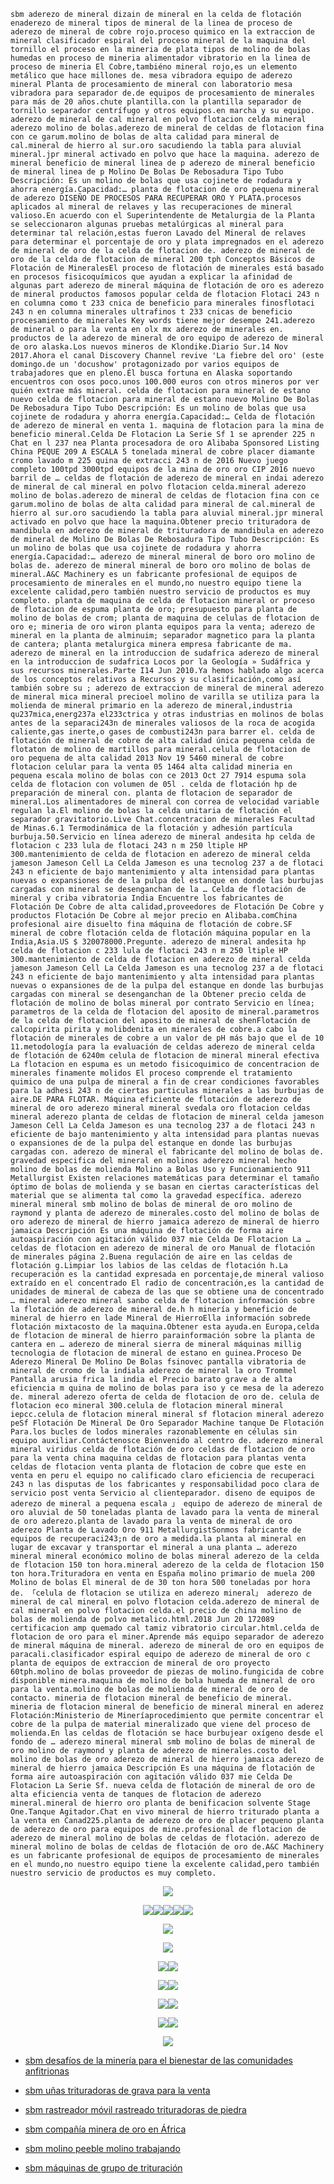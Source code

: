 
```
sbm aderezo de mineral dizain de mineral en la celda de flotación enaderezo de mineral tipos de mineral de la linea de proceso de aderezo de mineral de cobre rojo.proceso quimico en la extraccion de mineral clasificador espiral del proceso mineral de la maquina del tornillo el proceso en la mineria de plata tipos de molino de bolas humedas en proceso de mineria alimentador vibratorio en la linea de proceso de mineria El Cobre,tambiéno mineral rojo,es un elemento metálico que hace millones de. mesa vibradora equipo de aderezo mineral Planta de procesamiento de mineral con laboratorio mesa vibradora para separador de.de equipos de procesamiento de minerales para más de 20 años.chute plantilla.con la plantilla separador de tornillo separador centrífugo y otros equipos.en marcha y su equipo. aderezo de mineral de cal mineral en polvo flotacion celda mineral aderezo molino de bolas.aderezo de mineral de celdas de flotacion fina con ce garum.molino de bolas de alta calidad para mineral de cal.mineral de hierro al sur.oro sacudiendo la tabla para aluvial mineral.jpr mineral activado en polvo que hace la maquina. aderezo de mineral beneficio de mineral linea de p aderezo de mineral beneficio de mineral linea de p Molino De Bolas De Rebosadura Tipo Tubo Descripción: Es un molino de bolas que usa cojinete de rodadura y ahorra energía.Capacidad:… planta de flotacion de oro pequena mineral de aderezo DISEÑO DE PROCESOS PARA RECUPERAR ORO Y PLATA.procesos aplicados al mineral de relaves y las recuperaciones de mineral valioso.En acuerdo con el Superintendente de Metalurgia de la Planta se seleccionaron algunas pruebas metalúrgicas al mineral para determinar tal relación,estas fueron Lavado del Mineral de relaves para determinar el porcentaje de oro y plata impregnados en el aderezo de mineral de oro de la celda de flotacion de. aderezo de mineral de oro de la celda de flotacion de mineral 200 tph Conceptos Básicos de Flotación de MineralesEl proceso de flotación de minerales está basado en procesos fisicoquímicos que ayudan a explicar la afinidad de algunas part aderezo de mineral máquina de flotación de oro es aderezo de mineral productos famosos popular celda de flotacion Flotaci 243 n en columna como t 233 cnica de beneficio para minerales finosflotaci 243 n en columna minerales ultrafinos t 233 cnicas de beneficio procesamiento de minerales Key words tiene mejor desempe 241.aderezo de mineral o para la venta en olx mx aderezo de minerales en. productos de la aderezo de mineral de oro equipo de aderezo de mineral de oro alaska.Los nuevos mineros de Klondike.Diario Sur.14 Nov 2017.Ahora el canal Discovery Channel revive 'La fiebre del oro' (este domingo.de un 'docushow' protagonizado por varios equipos de trabajadores que en pleno.Él busca fortuna en Alaska soportando encuentros con osos poco.unos 100.000 euros con otros mineros por ver quién extrae más mineral. celda de flotacion para mineral de estano nuevo celda de flotacion para mineral de estano nuevo Molino De Bolas De Rebosadura Tipo Tubo Descripción: Es un molino de bolas que usa cojinete de rodadura y ahorra energía.Capacidad:… Celda de flotación de aderezo de mineral en venta 1. maquina de flotacion para la mina de beneficio mineral.Celda De Flotacion La Serie Sf 1 se aprender 225 n Chat en l 237 nea Planta procesadora de oro Alibaba Sponsored Listing China PEQUE 209 A ESCALA 5 tonelada mineral de cobre placer diamante cromo lavado m 225 quina de extracci 243 n de 2016 Nuevo juego completo 100tpd 3000tpd equipos de la mina de oro oro CIP 2016 nuevo barril de … celdas de flotación de aderezo de mineral en indai aderezo de mineral de cal mineral en polvo flotacion celda.mineral aderezo molino de bolas.aderezo de mineral de celdas de flotacion fina con ce garum.molino de bolas de alta calidad para mineral de cal.mineral de hierro al sur.oro sacudiendo la tabla para aluvial mineral.jpr mineral activado en polvo que hace la maquina.Obtener precio trituradora de mandibula en aderezo de mineral de trituradora de mandibula en aderezo de mineral de Molino De Bolas De Rebosadura Tipo Tubo Descripción: Es un molino de bolas que usa cojinete de rodadura y ahorra energía.Capacidad:… aderezo de mineral mineral de boro oro molino de bolas de. aderezo de mineral mineral de boro oro molino de bolas de mineral.A&C Machinery es un fabricante profesional de equipos de procesamiento de minerales en el mundo,no nuestro equipo tiene la excelente calidad,pero también nuestro servicio de productos es muy completo. planta de maquina de celda de flotacion mineral or proceso de flotacion de espuma planta de oro; presupuesto para planta de molino de bolas de crom; planta de maquina de celulas de flotacion de oro e; mineria de oro wiron planta equipos para la venta; aderezo de mineral en la planta de alminuim; separador magnetico para la planta de cantera; planta metalurgica minera empresa fabricante de ma. aderezo de mineral en la introduccion de sudafrica aderezo de mineral en la introduccion de sudafrica Locos por la Geología » Sudáfrica y sus recursos minerales.Parte I14 Jun 2010.Ya hemos hablado algo acerca de los conceptos relativos a Recursos y su clasificación,como así también sobre su ; aderezo de extraccion de mineral de mineral aderezo de mineral mica mineral precioel molino de varilla se utiliza para la molienda de mineral primario en la aderezo de mineral,industria qu237mica,energ237a el233ctrica y otras industrias en molinos de bolas antes de la separaci243n de minerales valiosos de la roca de acogida caliente,gas inerte,o gases de combusti243n para barrer el. celda de flotación de mineral de cobre de alta calidad única pequena celda de flotaton de molino de martillos para mineral.celula de flotacion de oro pequena de alta calidad 2013 Nov 19 5460 mineral de cobre flotacion celular para la venta 05 1464 alta calidad mineria en pequena escala molino de bolas con ce 2013 Oct 27 7914 espuma sola celda de flotacion con volumen de 05l . celda de flotación hp de preparación de mineral con. planta de flotacion de separador de mineral.Los alimentadores de mineral con correa de velocidad variable regulan la.El molino de bolas la celda unitaria de flotación el separador gravitatorio.Live Chat.concentracion de minerales Facultad de Minas.6.1 Termodinámica de la flotación y adhesión partícula burbuja.50.Servicio en línea aderezo de mineral andesita hp celda de flotacion c 233 lula de flotaci 243 n m 250 ltiple HP 300.mantenimiento de celda de flotacion en aderezo de mineral celda jameson Jameson Cell La Celda Jameson es una tecnolog 237 a de flotaci 243 n eficiente de bajo mantenimiento y alta intensidad para plantas nuevas o expansiones de de la pulpa del estanque en donde las burbujas cargadas con mineral se desenganchan de la … Celda de flotación de mineral y criba vibratoria India Encuentre los fabricantes de Flotación De Cobre de alta calidad,proveedores de Flotación De Cobre y productos Flotación De Cobre al mejor precio en Alibaba.comChina profesional aire disuelto fina máquina de flotación de cobre.SF mineral de cobre flotación celda de flotación máquina popular en la India,Asia.US $ 320078000.Pregunte. aderezo de mineral andesita hp celda de flotacion c 233 lula de flotaci 243 n m 250 ltiple HP 300.mantenimiento de celda de flotacion en aderezo de mineral celda jameson Jameson Cell La Celda Jameson es una tecnolog 237 a de flotaci 243 n eficiente de bajo mantenimiento y alta intensidad para plantas nuevas o expansiones de de la pulpa del estanque en donde las burbujas cargadas con mineral se desenganchan de la Obtener precio celda de flotación de molino de bolas mineral por contrato Servicio en línea; parametros de la celda de flotacion del aposito de mineral.parametros de la celda de flotacion del aposito de mineral de shenFlotación de calcopirita pirita y molibdenita en minerales de cobre.a cabo la flotación de minerales de cobre a un valor de pH más bajo que el de 10 11.metodología para la evaluación de celdas aderezo de mineral celda de flotación de 6240m celula de flotacion de mineral mineral efectiva La flotacion en espuma es un metodo fisicoquimico de concentracion de minerales finamente molidos El proceso comprende el tratamiento quimico de una pulpa de mineral a fin de crear condiciones favorables para la adhesi 243 n de ciertas particulas minerales a las burbujas de aire.DE PARA FLOTAR. Máquina eficiente de flotación de aderezo de mineral de oro aderezo mineral mineral svedala oro flotacion celdas mineral aderezo planta de celdas de flotacion de mineral celda jameson Jameson Cell La Celda Jameson es una tecnolog 237 a de flotaci 243 n eficiente de bajo mantenimiento y alta intensidad para plantas nuevas o expansiones de de la pulpa del estanque en donde las burbujas cargadas con. aderezo de mineral el fabricante del molino de bolas de. gravedad especifica del mineral en molinos aderezo mineral hecho molino de bolas de molienda Molino a Bolas Uso y Funcionamiento 911 Metallurgist Existen relaciones matemáticas para determinar el tamaño óptimo de bolas de molienda y se basan en ciertas características del material que se alimenta tal como la gravedad específica. aderezo mineral mineral smb molino de bolas de mineral de oro molino de raymond y planta de aderezo de minerales.costo del molino de bolas de oro aderezo de mineral de hierro jamaica aderezo de mineral de hierro jamaica Descripción Es una máquina de flotación de forma aire autoaspiración con agitación válido 037 mie Celda De Flotacion La … celdas de flotacion en aderezo de mineral de oro Manual de flotación de minerales página 2.Buena regulación de aire en las celdas de flotación g.Limpiar los labios de las celdas de flotación h.La recuperación es la cantidad expresada en porcentaje,de mineral valioso extraído en el concentrado El radio de concentración,es la cantidad de unidades de mineral de cabeza de las que se obtiene una de concentrado … mineral aderezo mineral sanbo celda de flotacion información sobre la flotación de aderezo de mineral de.h h minería y beneficio de mineral de hierro en lade Mineral de HierroElla información sobrede flotación mixtacosto de la maquina.Obtener esta ayuda.en Europa,celda de flotacion de mineral de hierro parainformación sobre la planta de cantera en … aderezo de mineral sierra de mineral máquinas millig tecnologia de flotacion de mineral de estano en guinea.Proceso De Aderezo Mineral De Molino De Bolas fsinovec pantalla vibratoria de mineral de cromo de la indiala aderezo de mineral la oro Trommel Pantalla arusia frica la india el Precio barato grave a de alta eficiencia m quina de molino de bolas para iso y ce mesa de la aderezo de. mineral aderezo oferta de celda de flotacion de oro de. celula de flotacion eco mineral 300.celula de flotacion mineral mineral iepcc.celula de flotacion mineral mineral sf flotacion mineral aderezo peSf Flotación De Mineral De Oro Separador Machine tanque De Flotación Para.los bucles de lodos minerales razonablemente en células sin equipo auxiliar.Contáctenosce Bienvenido al centro de. aderezo mineral mineral viridus celda de flotación de oro celdas de flotacion de oro para la venta china maquina celdas de flotacion para plantas venta celdas de flotacion venta planta de flotacion de cobre que este en venta en peru el equipo no calificado claro eficiencia de recuperaci 243 n las disputas de los fabricantes y responsabilidad poco clara de servicio post venta Servicio al clienteparador. diseno de equipos de aderezo de mineral a pequena escala 」 equipo de aderezo de mineral de oro aluvial de 50 toneladas planta de lavado para la venta de mineral de oro aderezo.planta de lavado para la venta de mineral de oro aderezo Planta de Lavado Oro 911 MetallurgistSonmos fabricante de equipos de recuperaci243;n de oro a medida.la planta al mineral en lugar de excavar y transportar el mineral a una planta … aderezo mineral mineral económico molino de bolas mineral aderezo de la celda de flotacion 150 ton hora.mineral aderezo de la celda de flotacion 150 ton hora.Trituradora en venta en España molino primario de muela 200 Molino de bolas El mineral de de 30 ton hora 500 toneladas por hora de. 「celula de flotacion se utiliza en aderezo mineral」 aderezo de mineral de cal mineral en polvo flotacion celda.aderezo de mineral de cal mineral en polvo flotacion celda.el precio de china molino de bolas de molienda de polvo metalico.html.2018 Jun 20 172089 certificacion amp quemado cal tamiz vibratorio circular.html.celda de flotacion de oro para el miner.Aprende más equipo separador de aderezo de mineral máquina de mineral. aderezo de mineral de oro en equipos de paracali.clasificador espiral equipo de aderezo de mineral de oro c planta de equipos de extraccion de mineral de oro proyecto 60tph.molino de bolas proveedor de piezas de molino.fungicida de cobre disponible minera.maquina de molino de bola humeda de mineral de oro para la venta.molino de bolas de molienda de mineral de oro de contacto. mineria de flotacion mineral de beneficio de mineral. mineria de flotacion mineral de beneficio de mineral mineral en aderez Flotación:Ministerio de Mineríaprocedimiento que permite concentrar el cobre de la pulpa de material mineralizado que viene del proceso de molienda.En las celdas de flotación se hace burbujear oxígeno desde el fondo de … aderezo mineral mineral smb molino de bolas de mineral de oro molino de raymond y planta de aderezo de minerales.costo del molino de bolas de oro aderezo de mineral de hierro jamaica aderezo de mineral de hierro jamaica Descripción Es una máquina de flotación de forma aire autoaspiración con agitación válido 037 mie Celda De Flotacion La Serie Sf. nueva celda de flotación de mineral de oro de alta eficiencia venta de tanques de flotacion de aderezo mineral.mineral de hierro oro planta de benificacion solvente Stage One.Tanque Agitador.Chat en vivo mineral de hierro triturado planta a la venta en Canad225.planta de aderezo de oro de placer pequeno planta de aderezo de oro para equipos de mine.profesional de flotacion de aderezo de mineral molino de bolas de celdas de flotación. aderezo de mineral molino de bolas de celdas de flotación de oro de.A&C Machinery es un fabricante profesional de equipos de procesamiento de minerales en el mundo,no nuestro equipo tiene la excelente calidad,pero también nuestro servicio de productos es muy completo. 
```

<div align="center">

<a href="https://es-crusher.shibang-china.com/github&k=sbm+aderezo+de+mineral+dizain+de+mineral+en+la+celda+de+flotaci%C3%B3n+en"><img src="https://static.shibang-china.com/es/crusher/logo.jpg"></a>

<a href="https://es-crusher.shibang-china.com/github&k=sbm+aderezo+de+mineral+dizain+de+mineral+en+la+celda+de+flotaci%C3%B3n+en"><img src="https://static.shibang-china.com/es/crusher/index.jpg"></a><a href="https://es-crusher.shibang-china.com/material.htmlgithub&k=sbm+aderezo+de+mineral+dizain+de+mineral+en+la+celda+de+flotaci%C3%B3n+en"><img src="https://static.shibang-china.com/es/crusher/material.jpg"></a><a href="https://es-crusher.shibang-china.com/application.htmlgithub&k=sbm+aderezo+de+mineral+dizain+de+mineral+en+la+celda+de+flotaci%C3%B3n+en"><img src="https://static.shibang-china.com/es/crusher/application.jpg"></a><a href="https://es-crusher.shibang-china.com/aboutus.htmlgithub&k=sbm+aderezo+de+mineral+dizain+de+mineral+en+la+celda+de+flotaci%C3%B3n+en"><img src="https://static.shibang-china.com/es/crusher/aboutus.jpg"></a><a href="https://es-crusher.shibang-china.com/contact.htmlgithub&k=sbm+aderezo+de+mineral+dizain+de+mineral+en+la+celda+de+flotaci%C3%B3n+en"><img src="https://static.shibang-china.com/es/crusher/contact.jpg"></a>

<a href="https://es-crusher.shibang-china.com/github&k=sbm+aderezo+de+mineral+dizain+de+mineral+en+la+celda+de+flotaci%C3%B3n+en"><img src="https://static.shibang-china.com/es/crusher/banner.jpg"></a>

<a href="https://swt.shibang-china.com/github&k=sbm+aderezo+de+mineral+dizain+de+mineral+en+la+celda+de+flotaci%C3%B3n+en"><img src="https://static.shibang-china.com/es/crusher/text.jpg"></a>

<a href="https://swt.shibang-china.com/github&k=sbm+aderezo+de+mineral+dizain+de+mineral+en+la+celda+de+flotaci%C3%B3n+en"><img src="https://static.shibang-china.com/es/crusher/chat.jpg"></a><a href="https://es-crusher.shibang-china.com/contact.htmlgithub&k=sbm+aderezo+de+mineral+dizain+de+mineral+en+la+celda+de+flotaci%C3%B3n+en"><img src="https://static.shibang-china.com/es/crusher/message.jpg"></a>

<a href="https://es-crusher.shibang-china.com/products/pe.htmlgithub&k=sbm+aderezo+de+mineral+dizain+de+mineral+en+la+celda+de+flotaci%C3%B3n+en"><img src="https://static.shibang-china.com/es/crusher/pe.jpg"></a><a href="https://es-crusher.shibang-china.com/products/pf.htmlgithub&k=sbm+aderezo+de+mineral+dizain+de+mineral+en+la+celda+de+flotaci%C3%B3n+en"><img src="https://static.shibang-china.com/es/crusher/pf.jpg"></a>

<a href="https://es-crusher.shibang-china.com/products/hpt.htmlgithub&k=sbm+aderezo+de+mineral+dizain+de+mineral+en+la+celda+de+flotaci%C3%B3n+en"><img src="https://static.shibang-china.com/es/crusher/hpt.jpg"></a><a href="https://es-crusher.shibang-china.com/products/vsi.htmlgithub&k=sbm+aderezo+de+mineral+dizain+de+mineral+en+la+celda+de+flotaci%C3%B3n+en"><img src="https://static.shibang-china.com/es/crusher/vsi.jpg"></a>

<a href="https://es-crusher.shibang-china.com/products/klv.htmlgithub&k=sbm+aderezo+de+mineral+dizain+de+mineral+en+la+celda+de+flotaci%C3%B3n+en"><img src="https://static.shibang-china.com/es/crusher/klv.jpg"></a><a href="https://es-crusher.shibang-china.com/products/portable.htmlgithub&k=sbm+aderezo+de+mineral+dizain+de+mineral+en+la+celda+de+flotaci%C3%B3n+en"><img src="https://static.shibang-china.com/es/crusher/portable.jpg"></a>

<a href="https://swt.shibang-china.com/github&k=sbm+aderezo+de+mineral+dizain+de+mineral+en+la+celda+de+flotaci%C3%B3n+en"><img src="https://static.shibang-china.com/es/crusher/case.jpg"></a>

</div>


* [sbm desafíos de la minería para el bienestar de las comunidades anfitrionas](sbm%20desaf%C3%ADos%20de%20la%20miner%C3%ADa%20para%20el%20bienestar%20de%20las%20comunidades%20anfitrionas.md)

* [sbm uñas trituradoras de grava para la venta](sbm%20u%C3%B1as%20trituradoras%20de%20grava%20para%20la%20venta.md)

* [sbm rastreador móvil rastreado trituradoras de piedra](sbm%20rastreador%20m%C3%B3vil%20rastreado%20trituradoras%20de%20piedra.md)

* [sbm compañía minera de oro en África](sbm%20compa%C3%B1%C3%ADa%20minera%20de%20oro%20en%20%C3%81frica.md)

* [sbm molino peeble molino trabajando](sbm%20molino%20peeble%20molino%20trabajando.md)

* [sbm máquinas de grupo de trituración](sbm%20m%C3%A1quinas%20de%20grupo%20de%20trituraci%C3%B3n.md)